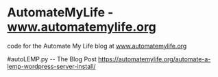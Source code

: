 # AutomateMyLife - www.automatemylife.org
code for the Automate My Life blog at www.automatemylife.org


#autoLEMP.py -- The Blog Post
https://automatemylife.org/automate-a-lemp-wordpress-server-install/

